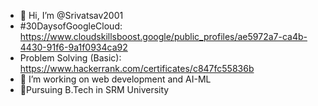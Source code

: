 - 👋 Hi, I’m @Srivatsav2001
- #30DaysofGoogleCloud: https://www.cloudskillsboost.google/public_profiles/ae5972a7-ca4b-4430-91f6-9a1f0934ca92
- Problem Solving (Basic): https://www.hackerrank.com/certificates/c847fc55836b
- 👀 I’m working on web development and AI-ML
- 🌱Pursuing B.Tech in SRM University


 

<!---
Srivatsav2001/Srivatsav2001 is a ✨ special ✨ repository because its `README.md` (this file) appears on your GitHub profile.
You can click the Preview link to take a look at your changes.
--->
